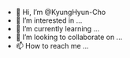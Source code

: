 - 👋 Hi, I’m @KyungHyun-Cho
- 👀 I’m interested in ...
- 🌱 I’m currently learning ...
- 💞️ I’m looking to collaborate on ...
- 📫 How to reach me ...
